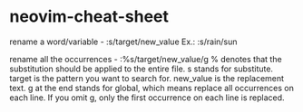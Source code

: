 # neovim-cheat-sheet

rename a word/variable - :s/target/new_value
        Ex.: :s/rain/sun

rename all the occurrences - :%s/target/new_value/g
    % denotes that the substitution should be applied to the entire file.
    s stands for substitute.
    target is the pattern you want to search for.
    new_value is the replacement text.
    g at the end stands for global, which means replace all occurrences on each line. If you omit g, only the first occurrence on each line is replaced.



